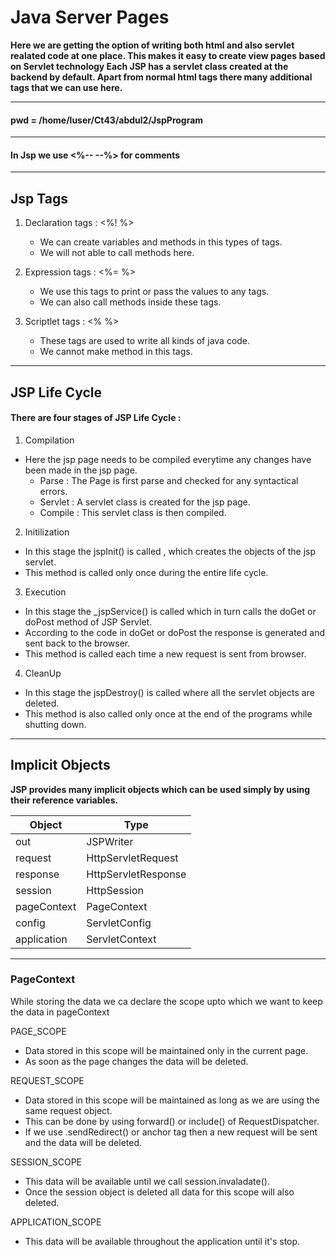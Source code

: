 # Java Server Pages
**Here we are getting the option of writing both html and also servlet realated code at one place.
This makes it easy to create view pages based on Servlet technology
Each JSP has a servlet class created at the backend by default.
Apart from normal html tags there many additional tags that we can use here.**

---

#### pwd = /home/luser/Ct43/abdul2/JspProgram

---
#### In Jsp we use <%-- --%> for comments
---

## Jsp Tags

1. Declaration tags : <%! %>
    * We can create variables and methods in this types of tags.
    * We will not able to call methods here.

2. Expression tags : <%= %>
    * We use this tags to print or pass the values to any tags.
    * We can also call methods inside these tags.

3. Scriptlet tags : <% %>
    * These tags are used to write all kinds of java code.
    *  We cannot make method in this tags.

---

## JSP Life Cycle

#### There are four stages of JSP Life Cycle : 

1. Compilation 
- Here the jsp page needs to be compiled everytime any changes have been made in the jsp page.
    * Parse : The Page is first parse and checked for any syntactical errors.
    * Servlet : A servlet class is created for the jsp page.
    * Compile : This servlet class is then compiled.

2. Initilization
- In this stage the jspInit() is called , which creates the objects of the jsp servlet.
- This method is called only once during the entire life cycle.

3. Execution 
- In this stage the _jspService() is called which in turn calls the doGet or doPost method of JSP Servlet.
- According to the code in doGet or doPost the response is generated and sent back to the browser.
- This method is called each time a new request is sent from browser.

4. CleanUp
- In this stage the jspDestroy() is called where all the servlet objects are deleted.
- This method is also called only once at the end of the programs while shutting down.

---
## Implicit Objects

**JSP provides many implicit objects which can be used simply by using their reference variables.**

|Object|Type|
|------|----|
|out|JSPWriter|
|request|HttpServletRequest|
|response|HttpServletResponse|
|session|HttpSession|
|pageContext|PageContext|
|config|ServletConfig|
|application|ServletContext|

---

### PageContext

While storing the data we ca declare the scope upto which we want to keep the data in pageContext
	
PAGE_SCOPE
- Data stored in this scope will be maintained only in the current page.
- As soon as the page changes the data will be deleted.

REQUEST_SCOPE
- Data stored in this scope will be maintained as long as we are using the same request object.
- This can be done by using forward() or include() of RequestDispatcher.
- If we use .sendRedirect() or anchor tag then a new request will be sent and the data will be deleted.

SESSION_SCOPE
- This data will be available until we call session.invaladate().
- Once the session object is deleted all data for this scope will also deleted.

APPLICATION_SCOPE
- This data will be available throughout the application until it's stop.





